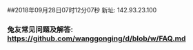 ##2018年09月28日07时12分07秒 新址: 142.93.23.100
### 兔友常见问题及解答: https://github.com/wanggonging/d/blob/w/FAQ.md

